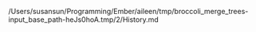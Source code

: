 /Users/susansun/Programming/Ember/aileen/tmp/broccoli_merge_trees-input_base_path-heJs0hoA.tmp/2/History.md